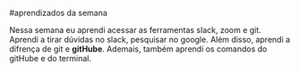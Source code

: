 #aprendizados da semana

Nessa semana eu aprendi acessar as ferramentas slack, zoom e git. Aprendi a tirar dúvidas no slack, pesquisar no google. Além disso, aprendi a difrença de git e **gitHube**. Ademais, também aprendi os comandos do gitHube e do terminal. 
